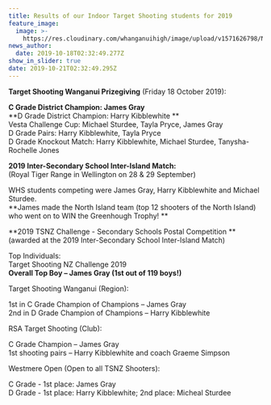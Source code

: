 ```yaml
---
title: Results of our Indoor Target Shooting students for 2019
feature_image:
  image: >-
    https://res.cloudinary.com/whanganuihigh/image/upload/v1571626798/News/James_rifle_medal_2019.All_members_of_the_North_Island_team_received_one_in_recognition_of_wining_the_trophy_as_they_all_came_from_different_schools..jpg
news_author:
  date: 2019-10-18T02:32:49.277Z
show_in_slider: true
date: 2019-10-21T02:32:49.295Z
---
```

**Target Shooting Wanganui Prizegiving** (Friday 18 October 2019):
  
**C Grade District Champion: James Gray**  
**D Grade District Champion: Harry Kibblewhite**  
Vesta Challenge Cup: Michael Sturdee, Tayla Pryce, James Gray  
D Grade Pairs: Harry Kibblewhite, Tayla Pryce  
D Grade Knockout Match: Harry Kibblewhite, Michael Sturdee, Tanysha-Rochelle Jones

**2019 Inter-Secondary School Inter-Island Match:**  
(Royal Tiger Range in Wellington on 28 & 29 September)

WHS students competing were James Gray, Harry Kibblewhite and Michael Sturdee.  
**James made the North Island team (top 12 shooters of the North Island) who went on to WIN the Greenhough Trophy!**

**2019 TSNZ Challenge - Secondary Schools Postal Competition**
(awarded at the 2019 Inter-Secondary School Inter-Island Match) 

Top Individuals:  
Target Shooting NZ Challenge 2019  
**Overall Top Boy – James Gray (1st out of 119 boys!)**

Target Shooting Wanganui (Region):  
  
1st in C Grade Champion of Champions – James Gray  
2nd in D Grade Champion of Champions – Harry Kibblewhite

RSA Target Shooting (Club):  

C Grade Champion – James Gray  
1st shooting pairs – Harry Kibblewhite and coach Graeme Simpson

Westmere Open (Open to all TSNZ Shooters):
  
C Grade - 1st place: James Gray  
D Grade - 1st place: Harry Kibblewhite; 2nd place: Micheal Sturdee
